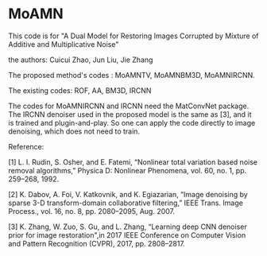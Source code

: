 # MoAMN
This code is for "A Dual Model for Restoring Images Corrupted by Mixture of Additive and Multiplicative Noise"

the authors: Cuicui Zhao, Jun Liu, Jie Zhang  

The proposed method's codes : MoAMNTV, MoAMNBM3D, MoAMNIRCNN.

The existing codes: ROF, AA, BM3D, IRCNN

The codes for MoAMNIRCNN and IRCNN need the MatConvNet package. The IRCNN denoiser used in the proposed model is the same as [3], and it is trained and plugin-and-play. So one can apply the code directly to image denoising, which does not need to train.

Reference:

[1] L. I. Rudin, S. Osher, and E. Fatemi, “Nonlinear total variation based noise removal algorithms,” Physica D: Nonlinear Phenomena, vol. 60, no. 1, pp. 259–268, 1992.

[2] K. Dabov, A. Foi, V. Katkovnik, and K. Egiazarian, “Image denoising by sparse 3-D transform-domain collaborative filtering,” IEEE Trans. Image Process., vol. 16, no. 8, pp. 2080–2095, Aug. 2007.

[3] K. Zhang, W. Zuo, S. Gu, and L. Zhang, “Learning deep CNN denoiser prior for image restoration",in 2017 IEEE Conference on Computer Vision and Pattern Recognition (CVPR), 2017, pp. 2808–2817.
